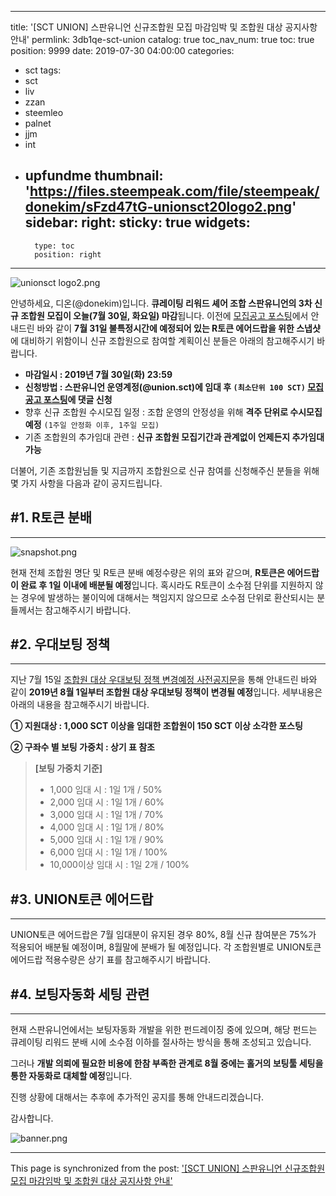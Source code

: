 
---
title: '[SCT UNION] 스판유니언 신규조합원 모집 마감임박 및 조합원 대상 공지사항 안내'
permlink: 3db1qe-sct-union
catalog: true
toc_nav_num: true
toc: true
position: 9999
date: 2019-07-30 04:00:00
categories:
- sct
tags:
- sct
- liv
- zzan
- steemleo
- palnet
- jjm
- int
- upfundme
thumbnail: 'https://files.steempeak.com/file/steempeak/donekim/sFzd47tG-unionsct20logo2.png'
sidebar:
    right:
        sticky: true
widgets:
    -
        type: toc
        position: right
---


![unionsct logo2.png](https://files.steempeak.com/file/steempeak/donekim/sFzd47tG-unionsct20logo2.png)

안녕하세요, 디온(@donekim)입니다. **큐레이팅 리워드 셰어 조합 스판유니언의 3차 신규 조합원 모집이 오늘(7월 30일, 화요일) 마감**됩니다. 이전에  [모집공고 포스팅](https://www.steemcoinpan.com/sct/@donekim/sct-union-3-7-30)에서 안내드린 바와 같이 **7월 31일 불특정시간에 예정되어 있는 R토큰 에어드랍을 위한 스냅샷**에 대비하기 위함이니 신규 조합원으로 참여할 계획이신 분들은 아래의 참고해주시기 바랍니다.

- **마감일시 : 2019년 7월 30일(화) 23:59**
- **신청방법 : 스판유니언 운영계정(@union.sct)에 임대 후 `(최소단위 100 SCT)` [모집공고 포스팅](https://www.steemcoinpan.com/sct/@donekim/sct-union-3-7-30)에 댓글 신청**
- 향후 신규 조합원 수시모집 일정 : 조합 운영의 안정성을 위해 **격주 단위로 수시모집 예정** `(1주일 안정화 이후, 1주일 모집)`
- 기존 조합원의 추가임대 관련 : **신규 조합원 모집기간과 관계없이 언제든지 추가임대 가능**

더불어, 기존 조합원님들 및 지금까지 조합원으로 신규 참여를 신청해주신 분들을 위해 몇 가지 사항을 다음과 같이 공지드립니다.

## #1. R토큰 분배
---
![snapshot.png](https://files.steempeak.com/file/steempeak/donekim/bVAVKOcm-snapshot.png)

현재 전체 조합원 명단 및 R토큰 분배 예정수량은 위의 표와 같으며, **R토큰은 에어드랍이 완료 후 1일 이내에 배분될 예정**입니다. 혹시라도 R토큰이 소수점 단위를 지원하지 않는 경우에 발생하는 불이익에 대해서는 책임지지 않으므로 소수점 단위로 환산되시는 분들께서는 참고해주시기 바랍니다.

## #2. 우대보팅 정책
---

지난 7월 15일 [조합원 대상 우대보팅 정책 변경예정 사전공지문](https://www.steemcoinpan.com/sct/@union.sct/8-1)을 통해 안내드린 바와 같이 **2019년 8월 1일부터 조합원 대상 우대보팅 정책이 변경될 예정**입니다. 세부내용은 아래의 내용을 참고해주시기 바랍니다.

**① 지원대상 : 1,000 SCT 이상을 임대한 조합원이 150 SCT 이상 소각한 포스팅**
 
**② 구좌수 별 보팅 가중치 : 상기 표 참조**

> **[보팅 가중치 기준]**
> - 1,000 임대 시 : 1일 1개 / 50%
> - 2,000 임대 시 : 1일 1개 / 60%
> - 3,000 임대 시 : 1일 1개 / 70%
> - 4,000 임대 시 : 1일 1개 / 80%
> - 5,000 임대 시 : 1일 1개 / 90%
> - 6,000 임대 시 : 1일 1개 / 100%
> - 10,000이상 임대 시 : 1일 2개 / 100%

## #3. UNION토큰 에어드랍
---

UNION토큰 에어드랍은 7월 임대분이 유지된 경우 80%, 8월 신규 참여분은 75%가 적용되어 배분될 예정이며, 8월말에 분배가 될 예정입니다. 각 조합원별로 UNION토큰 에어드랍 적용수량은 상기 표를 참고해주시기 바랍니다.

## #4. 보팅자동화 세팅 관련
---

현재 스판유니언에서는 보팅자동화 개발을 위한 펀드레이징 중에 있으며, 해당 펀드는 큐레이팅 리워드 분배 시에 소수점 이하를 절사하는 방식을 통해 조성되고 있습니다.

그러나 **개발 의뢰에 필요한 비용에 한참 부족한 관계로 8월 중에는 홀거의 보팅툴 세팅을 통한 자동화로 대체할 예정**입니다. 

진행 상황에 대해서는 추후에 추가적인 공지를 통해 안내드리겠습니다.

감사합니다.

![banner.png](https://files.steempeak.com/file/steempeak/donekim/x38ycNwm-banner.png)

- - -

This page is synchronized from the post: ['[SCT UNION] 스판유니언 신규조합원 모집 마감임박 및 조합원 대상 공지사항 안내'](https://steemit.com/@donekim/3db1qe-sct-union)
